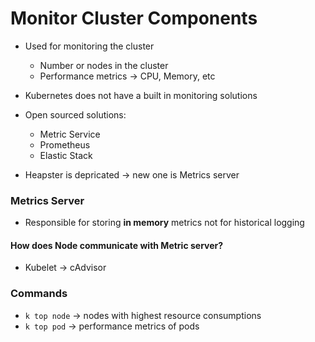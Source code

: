 # Monitor Cluster Components

- Used for monitoring the cluster

  - Number or nodes in the cluster
  - Performance metrics -> CPU, Memory, etc

- Kubernetes does not have a built in monitoring solutions
- Open sourced solutions:

  - Metric Service
  - Prometheus
  - Elastic Stack

- Heapster is depricated -> new one is Metrics server

### Metrics Server

- Responsible for storing **in memory** metrics not for historical logging

#### How does Node communicate with Metric server?

- Kubelet -> cAdvisor

### Commands

- `k top node` -> nodes with highest resource consumptions
- `k top pod` -> performance metrics of pods
